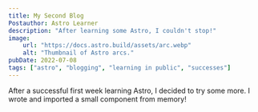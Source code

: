 ```yaml
---
title: My Second Blog 
Postauthor: Astro Learner
description: "After learning some Astro, I couldn't stop!"
image:    
	url: "https://docs.astro.build/assets/arc.webp"    
	alt: "Thumbnail of Astro arcs."
pubDate: 2022-07-08
tags: ["astro", "blogging", "learning in public", "successes"]
---
```


After a successful first week learning Astro, I decided to try some more. I wrote and imported a small component from memory!